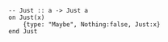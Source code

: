 ```applescript
-- Just :: a -> Just a
on Just(x)
    {type: "Maybe", Nothing:false, Just:x}
end Just
```